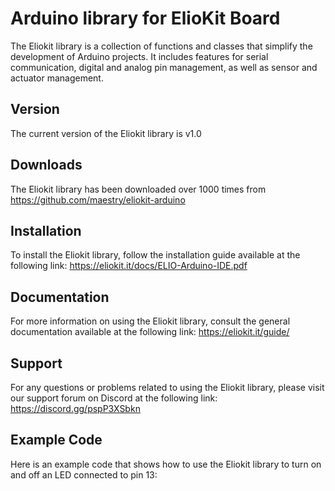 # Arduino library for ElioKit Board

The Eliokit library is a collection of functions and classes that simplify the development of Arduino projects. It includes features for serial communication, digital and analog pin management, as well as sensor and actuator management.

## Version

The current version of the Eliokit library is v1.0

## Downloads

The Eliokit library has been downloaded over 1000 times from https://github.com/maestry/eliokit-arduino

## Installation

To install the Eliokit library, follow the installation guide available at the following link: https://eliokit.it/docs/ELIO-Arduino-IDE.pdf

## Documentation

For more information on using the Eliokit library, consult the general documentation available at the following link: https://eliokit.it/guide/

## Support

For any questions or problems related to using the Eliokit library, please visit our support forum on Discord at the following link: https://discord.gg/pspP3XSbkn

## Example Code

Here is an example code that shows how to use the Eliokit library to turn on and off an LED connected to pin 13:


